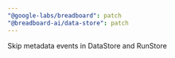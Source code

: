 ```yaml
---
"@google-labs/breadboard": patch
"@breadboard-ai/data-store": patch
---
```


Skip metadata events in DataStore and RunStore
